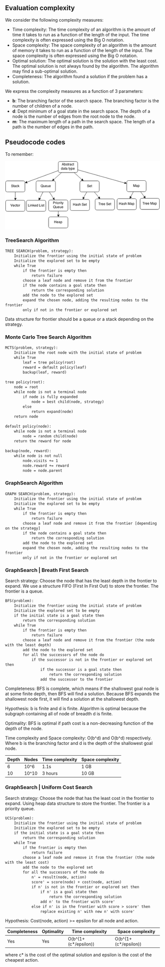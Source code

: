 ## Evaluation complexity

We consider the following complexity measures:

- Time complexity: The time complexity of an algorithm is the amount of time it takes to run as a function of the length
  of the input. The time complexity is often expressed using the Big O notation.
- Space complexity: The space complexity of an algorithm is the amount of memory it takes to run as a function of the
  length of the input. The space complexity is often expressed using the Big O notation.
- Optimal solution: The optimal solution is the solution with the least cost. The optimal solution is not always found
  by the algorithm. The algorithm may find a sub-optimal solution.
- Completeness: The algorithm found a solution if the problem has a solution.

We express the complexity measures as a function of 3 parameters:

- **b**: The branching factor of the search space. The branching factor is the number of children of a node.
- **d**: Dept minimum of a goal state in the search space. The depth of a node is the number of edges from the root node
  to the node.
- **m**: The maximum length of a path in the search space. The length of a path is the number of edges in the path.

## Pseudocode codes

To remember:

![img.png](img.png)

### TreeSearch Algorithm

```
TREE SEARCH(problem, strategy):
    Initialize the frontier using the initial state of problem
    Initialize the explored set to be empty
    while True
        if the frontier is empty then
            return failure
        choose a leaf node and remove it from the frontier
        if the node contains a goal state then 
            return the corresponding solution
        add the node to the explored set
        expand the chosen node, adding the resulting nodes to the frontier
        only if not in the frontier or explored set
```

Data structure for frontier should be a queue or a stack depending on the strategy.

### Monte Carlo Tree Search Algorithm

```
MCTS(problem, strategy):
    Initialize the root node with the initial state of problem
    while True
        leaf = tree policy(root)
        reward = default policy(leaf)
        backup(leaf, reward)

tree policy(root):
    node = root
    while node is not a terminal node
        if node is fully expanded
            node = best child(node, strategy)
        else
            return expand(node)
    return node

default policy(node):
    while node is not a terminal node
        node = random child(node)
    return the reward for node

backup(node, reward):
    while node is not null
        node.visits += 1
        node.reward += reward
        node = node.parent
```

### GraphSearch Algorithm

```
GRAPH SEARCH(problem, strategy):
    Initialize the frontier using the initial state of problem
    Initialize the explored set to be empty
    while True
        if the frontier is empty then
            return failure
        choose a leaf node and remove it from the frontier [depending on the strategy]
        if the node contains a goal state then 
            return the corresponding solution
        add the node to the explored set
        expand the chosen node, adding the resulting nodes to the frontier
        only if not in the frontier or explored set
```

### GraphSearch | Breath First Search

Search strategy: Choose the node that has the least depth in the frontier to expand.
We use a structure FIFO (First In First Out) to store the frontier. The frontier is a queue.

```
BFS(problem):
    Initialize the frontier using the initial state of problem
    Initialize the explored set to be empty
    if the initial state is a goal state then
        return the corresponding solution
    while True
        if the frontier is empty then
            return failure
        choose a leaf node and remove it from the frontier (the node with the least depth)
        add the node to the explored set
        for all the successors of the node do
            if the successor is not in the frontier or explored set then
                if the successor is a goal state then
                    return the corresponding solution
                add the successor to the frontier
```

Completeness: BFS is complete, which means if the shallowest goal node is at some finite depth, then BFS will find a
solution.
Because BFS expands the shallowest node first, it will find a solution at the shallowest depth.

Hypothesis: b is finite and d is finite. Algorithm is optimal because the subgraph containing all of node of breadth d
is finite.

Optimality: BFS is optimal if path cost is a non-decreasing function of the depth of the node.

Time complexity and Space complexity: O(b^d) and O(b^d) respectively. Where b is the branching factor and d is the depth
of the shallowest goal node.

| Depth | Nodes | Time complexity | Space complexity |
|-------|-------|-----------------|------------------|
| 6     | 10^6  | 1.1s            | 1 GB             |
| 10    | 10^10 | 3 hours         | 10 GB            |

### GraphSearch | Uniform Cost Search

Search strategy: Choose the node that has the least cost in the frontier to expand.
Using heap data structure to store the frontier. The frontier is a priority queue.

```
UCS(problem):
    Initialize the frontier using the initial state of problem
    Initialize the explored set to be empty
    if the initial state is a goal state then
        return the corresponding solution
    while True
        if the frontier is empty then
            return failure
        choose a leaf node and remove it from the frontier (the node with the least cost)
        add the node to the explored set
        for all the successors of the node do
            n' = result(node, action)
            score' = score(node) + cost(node, action)
            if n' is not in the frontier or explored set then
                if n' is a goal state then
                    return the corresponding solution
                add n' to the frontier with score'
            else if n' is in the frontier with score > score' then
                replace existing n' with new n' with score'
```

Hypothesis: Cost(node, action) >= epsilon for all node and action.

|Completeness|Optimality| Time complexity      | Space complexity     |
|------------|----------|----------------------|----------------------|
|Yes|Yes| O(b^(1+(c*/epsilon)) | O(b^(1+(c*/epsilon)) |

where c* is the cost of the optimal solution and epsilon is the cost of the cheapest action.

